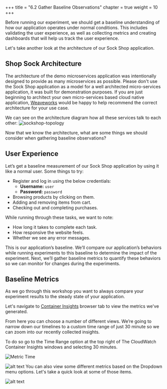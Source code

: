 +++
title = "6.2 Gather Baseline Observations"
chapter = true
weight = 10
+++

Before running our experiment, we should get a baseline understanding of how our application operates under normal conditions. This includes validating the user experience, as well as collecting metrics and creating dashboards that will help us track the user experience.

Let's take another look at the architecture of our Sock Shop application.

## Shop Sock Architecture

The architecture of the demo microservices application was intentionally designed to provide as many microservices as possible. Please don't use the Sock Shop application as a model for a well architected micro-services application, it was built for demonstration purposes. If you are just beginning to architect your own micro-services based cloud native application, [Weaveworks](https://www.weave.works/contact/) would be happy to help recommend the correct architecture for your use case.

We can see on the architecture diagram how all these services talk to each other: 
![sockshop-topology](/images/sockshop-topology.png)

Now that we know the architecture, what are some things we should consider when gathering baseline observations?

## User Experience 
Let’s get a baseline measurement of our Sock Shop application by using it like a normal user. Some things to try:

+ Register and log in using the below credentials:
    - **Username:** `user`	
    - **Password:** `password`
+ Browsing products by clicking on them.
+ Adding and removing items from cart.
+ Checking out and completing purchases.

While running through these tasks, we want to note:

+ How long it takes to complete each task.
+ How responsive the website feels.
+ Whether we see any error messages.

This is our application’s baseline. We’ll compare our application’s behaviors while running experiments to this baseline to determine the impact of the experiment. Next, we’ll gather baseline metrics to quantify these behaviors so we can monitor for changes during the experiments.

## Baseline Metrics

As we go through this workshop you want to always compare your experiment results to the steady state of your application. 

Let's navigate to [Container Insights](https://console.aws.amazon.com/cloudwatch/home?region=us-east-1#container-insights:performance) browser tab to view the metrics we've generated.

From here you can choose a number of different views. We’re going to narrow down our timelines to a custom time range of just 30 minute so we can zoom into our recently collected insights.

To do so go to the Time Range option at the top right of The CloudWatch Container Insights windows and selecting 30 minutes.

![Metric Time](/images/metrictime.png)

![alt text](/images/metriceksservice.png "Metric Service")
You can also view some different metrics based on the Dropdown menu options. Let's take a quick look at some of those items.

![alt text](/images/switches.gif "Switching Metrics")
